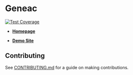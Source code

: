 # Geneac

[![Test Coverage](https://api.codeclimate.com/v1/badges/4f02be904a9d52414167/test_coverage)](https://codeclimate.com/github/mrysav/geneac/test_coverage)

- **[Homepage](https://mrysav.github.io/geneac)**

- **[Demo Site](https://geneac-demo.herokuapp.com/)**

## Contributing

See [CONTRIBUTING.md](CONTRIBUTING.md) for a guide on making contributions.
